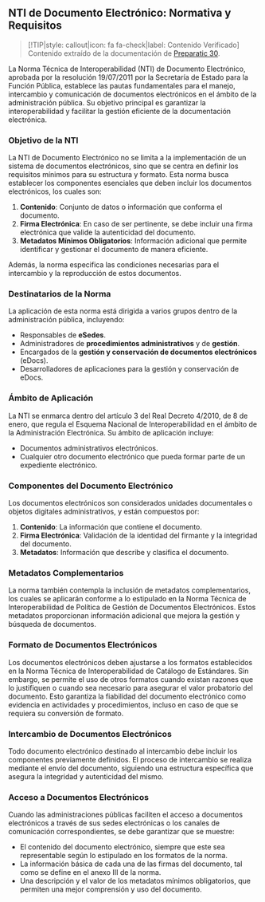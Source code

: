 ## NTI de Documento Electrónico: Normativa y Requisitos <!-- {docsify-ignore} -->

> [!TIP|style: callout|icon: fa fa-check|label: Contenido Verificado]
> Contenido extraído de la documentación de [Preparatic 30](https://www.preparatic.org/material-preparatic-30/).

La Norma Técnica de Interoperabilidad (NTI) de Documento Electrónico, aprobada por la resolución 19/07/2011 por la Secretaría de Estado para la Función Pública, establece las pautas fundamentales para el manejo, intercambio y comunicación de documentos electrónicos en el ámbito de la administración pública. Su objetivo principal es garantizar la interoperabilidad y facilitar la gestión eficiente de la documentación electrónica.

### Objetivo de la NTI <!-- {docsify-ignore} -->

La NTI de Documento Electrónico no se limita a la implementación de un sistema de documentos electrónicos, sino que se centra en definir los requisitos mínimos para su estructura y formato. Esta norma busca establecer los componentes esenciales que deben incluir los documentos electrónicos, los cuales son:

1. **Contenido**: Conjunto de datos o información que conforma el documento.
2. **Firma Electrónica**: En caso de ser pertinente, se debe incluir una firma electrónica que valide la autenticidad del documento.
3. **Metadatos Mínimos Obligatorios**: Información adicional que permite identificar y gestionar el documento de manera eficiente.

Además, la norma especifica las condiciones necesarias para el intercambio y la reproducción de estos documentos.

### Destinatarios de la Norma <!-- {docsify-ignore} -->

La aplicación de esta norma está dirigida a varios grupos dentro de la administración pública, incluyendo:

- Responsables de **eSedes**.
- Administradores de **procedimientos administrativos** y de **gestión**.
- Encargados de la **gestión y conservación de documentos electrónicos** (eDocs).
- Desarrolladores de aplicaciones para la gestión y conservación de eDocs.

### Ámbito de Aplicación <!-- {docsify-ignore} -->

La NTI se enmarca dentro del artículo 3 del Real Decreto 4/2010, de 8 de enero, que regula el Esquema Nacional de Interoperabilidad en el ámbito de la Administración Electrónica. Su ámbito de aplicación incluye:

- Documentos administrativos electrónicos.
- Cualquier otro documento electrónico que pueda formar parte de un expediente electrónico.

### Componentes del Documento Electrónico <!-- {docsify-ignore} -->

Los documentos electrónicos son considerados unidades documentales o objetos digitales administrativos, y están compuestos por:

1. **Contenido**: La información que contiene el documento.
2. **Firma Electrónica**: Validación de la identidad del firmante y la integridad del documento.
3. **Metadatos**: Información que describe y clasifica el documento.

### Metadatos Complementarios<!-- {docsify-ignore} -->

La norma también contempla la inclusión de metadatos complementarios, los cuales se aplicarán conforme a lo estipulado en la Norma Técnica de Interoperabilidad de Política de Gestión de Documentos Electrónicos. Estos metadatos proporcionan información adicional que mejora la gestión y búsqueda de documentos.

### Formato de Documentos Electrónicos <!-- {docsify-ignore} -->

Los documentos electrónicos deben ajustarse a los formatos establecidos en la Norma Técnica de Interoperabilidad de Catálogo de Estándares. Sin embargo, se permite el uso de otros formatos cuando existan razones que lo justifiquen o cuando sea necesario para asegurar el valor probatorio del documento. Esto garantiza la fiabilidad del documento electrónico como evidencia en actividades y procedimientos, incluso en caso de que se requiera su conversión de formato.

### Intercambio de Documentos Electrónicos <!-- {docsify-ignore} -->

Todo documento electrónico destinado al intercambio debe incluir los componentes previamente definidos. El proceso de intercambio se realiza mediante el envío del documento, siguiendo una estructura específica que asegura la integridad y autenticidad del mismo.

### Acceso a Documentos Electrónicos <!-- {docsify-ignore} -->

Cuando las administraciones públicas faciliten el acceso a documentos electrónicos a través de sus sedes electrónicas o los canales de comunicación correspondientes, se debe garantizar que se muestre:

- El contenido del documento electrónico, siempre que este sea representable según lo estipulado en los formatos de la norma.
- La información básica de cada una de las firmas del documento, tal como se define en el anexo III de la norma.
- Una descripción y el valor de los metadatos mínimos obligatorios, que permiten una mejor comprensión y uso del documento.